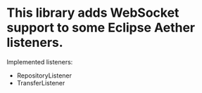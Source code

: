 This library adds WebSocket support to some Eclipse Aether listeners. 
==

Implemented listeners:
- RepositoryListener
- TransferListener
